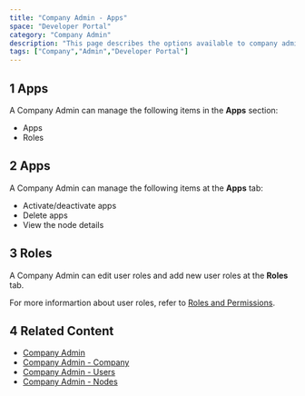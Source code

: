 ```yaml
---
title: "Company Admin - Apps"
space: "Developer Portal"
category: "Company Admin"
description: "This page describes the options available to company administrators in a Mendix app."
tags: ["Company","Admin","Developer Portal"]
---
```


## 1 Apps

A Company Admin can manage the following items in the **Apps** section:

*   Apps
*   Roles

## 2 Apps

A Company Admin can manage the following items at the **Apps** tab:

* Activate/deactivate apps
* Delete apps
* View the node details

## 3 Roles

A Company Admin can edit user roles and add new user roles at the **Roles** tab.

For more informartion about user roles, refer to [Roles and Permissions](setup-roles-permissions).

## 4 Related Content

* [Company Admin](index)
* [Company Admin - Company](company)
* [Company Admin - Users](nodes)
* [Company Admin - Nodes](nodes)
